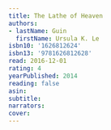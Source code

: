 ```yaml
---
title: The Lathe of Heaven
authors:
- lastName: Guin
  firstName: Ursula K. Le
isbn10: '1626812624'
isbn13: '9781626812628'
read: 2016-12-01
rating: 4
yearPublished: 2014
reading: false
asin:
subtitle:
narrators:
cover:
---
```

